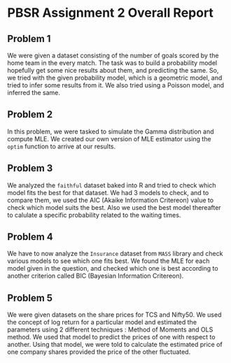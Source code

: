 # PBSR Assignment 2 Overall Report

## Problem 1

We were given a dataset consisting of the number of goals scored by the home team in the every match. The task was to build a probability model hopefully get some nice results about them, and predicting the same. So, we tried with the given probability model, which is a geometric model, and tried to infer some results from it. We also tried using a Poisson model, and inferred the same.

## Problem 2

In this problem, we were tasked to simulate the Gamma distribution and compute MLE. We created our own version of MLE estimator using the `optim` function to arrive at our results.

## Problem 3

We analyzed the `faithful` dataset baked into R and tried to check which model fits the best for that dataset. We had 3 models to check, and to compare them, we used the AIC (Akaike Information Critereon) value to check which model suits the best. Also we used the best model thereafter to calulate a specific probability related to the waiting times. 

## Problem 4

We have to now analyze the `Insurance` dataset from `MASS` library and check various models to see which one fits best. We found the MLE for each model given in the question, and checked which one is best according to another criterion called BIC (Bayesian Information Critereon).

## Problem 5

We were given datasets on the share prices for TCS and Nifty50. We used the concept of log return for a particular model and estimated the parameters using 2 different techniques : Method of Moments and OLS method. We used that model to predict the prices of one with respect to another. Using that model, we were told to calculate the estimated price of one company shares provided the price of the other fluctuated.
